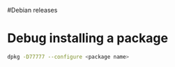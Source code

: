 #Debian releases

# Debug installing a package

```bash
dpkg -D77777 --configure <package name>
```


